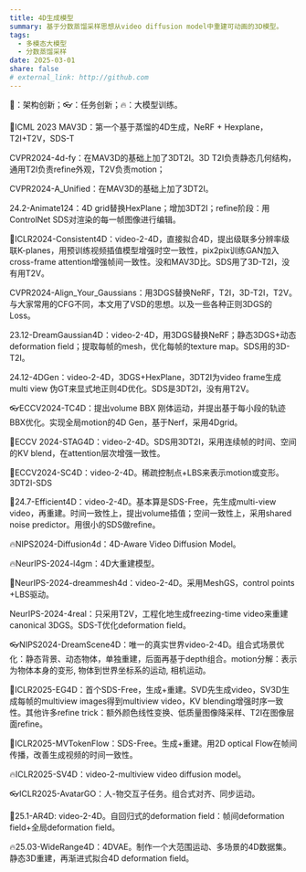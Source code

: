 ```yaml
---
title: 4D生成模型
summary: 基于分数蒸馏采样思想从video diffusion model中重建可动画的3D模型。
tags:
  - 多模态大模型
  - 分数蒸馏采样
date: 2025-03-01
share: false
# external_link: http://github.com
---
```

🌟：架构创新；👓：任务创新；🔥：大模型训练。

🌟ICML 2023 MAV3D：第一个基于蒸馏的4D生成，NeRF + Hexplane，T2I+T2V，SDS-T

CVPR2024-4d-fy：在MAV3D的基础上加了3DT2I。3D T2I负责静态几何结构，通用T2I负责refine外观，T2V负责motion；

CVPR2024-A_Unified：在MAV3D的基础上加了3DT2I。

24.2-Animate124：4D grid替换HexPlane；增加3DT2I；refine阶段：用ControlNet SDS对渲染的每一帧图像进行编辑。

🌟ICLR2024-Consistent4D：video-2-4D，直接拟合4D，提出级联多分辨率级联K-planes，用预训练视频插值模型增强时空一致性，pix2pix训练GAN加入cross-frame attention增强帧间一致性。没和MAV3D比。SDS用了3D-T2I，没有用T2V。

CVPR2024-Align_Your_Gaussians：用3DGS替换NeRF，T2I，3D-T2I，T2V。与大家常用的CFG不同，本文用了VSD的思想。以及一些各种正则3DGS的Loss。

23.12-DreamGaussian4D：video-2-4D，用3DGS替换NeRF；静态3DGS+动态deformation field；提取每帧的mesh，优化每帧的texture map。SDS用的3D-T2I。

24.12-4DGen：video-2-4D，3DGS+HexPlane，3DT2I为video frame生成multi view 伪GT来显式地正则4D优化。SDS是3DT2I，没有用T2V。

👓ECCV2024-TC4D：提出volume BBX 刚体运动，并提出基于每小段的轨迹BBX优化。实现全局motion的4D Gen，基于Nerf，采用4Dgrid。

🌟ECCV 2024-STAG4D：video-2-4D。SDS用3DT2I，采用连续帧的时间、空间的KV blend，在attention层次增强一致性。

🌟ECCV2024-SC4D：video-2-4D。稀疏控制点+LBS来表示motion或变形。3DT2I-SDS

🌟24.7-Efficient4D：video-2-4D。基本算是SDS-Free，先生成multi-view video，再重建。时间一致性上，提出volume插值；空间一致性上，采用shared noise predictor。用很小的SDS做refine。

🔥NIPS2024-Diffusion4d：4D-Aware Video Diffusion Model。

🔥NeurIPS-2024-l4gm：4D大重建模型。

🌟NeurIPS-2024-dreammesh4d：video-2-4D。采用MeshGS，control points +LBS驱动。

NeurIPS-2024-4real：只采用T2V，工程化地生成freezing-time video来重建canonical 3DGS。SDS-T优化deformation field。

👓NIPS2024-DreamScene4D：唯一的真实世界video-2-4D。组合式场景优化：静态背景、动态物体，单独重建，后面再基于depth组合。motion分解：表示为物体本身的变形, 物体到世界坐标系的运动, 相机运动。

🌟ICLR2025-EG4D：首个SDS-Free，生成+重建。SVD先生成video，SV3D生成每帧的multiview images得到multiview video，KV blending增强时序一致性。其他许多refine trick：额外颜色线性变换、低质量图像降采样、T2I在图像层面refine。

🌟ICLR2025-MVTokenFlow：SDS-Free。生成+重建。用2D optical Flow在帧间传播，改善生成视频的时间一致性。

🔥ICLR2025-SV4D：video-2-multiview video diffusion model。

👓ICLR2025-AvatarGO：人-物交互子任务。组合式对齐、同步运动。

🌟25.1-AR4D: video-2-4D。自回归式的deformation field：帧间deformation field+全局deformation field。

🔥25.03-WideRange4D：4DVAE。制作一个大范围运动、多场景的4D数据集。静态3D重建，再渐进式拟合4D deformation field。
